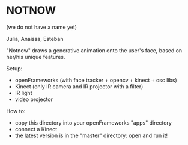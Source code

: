 NOTNOW 
===========================
(we do not have a name yet)

Julia, Anaissa, Esteban


"Notnow" draws a generative animation onto the user's face, based on her/his unique features.


Setup:
- openFrameworks (with face tracker + opencv + kinect + osc libs)
- Kinect (only IR camera and IR projector with a filter)
- IR light
- video projector

How to:
- copy this directory into your openFrameworks "apps" directory
- connect a Kinect
- the latest version is in the "master" directory: open and run it!